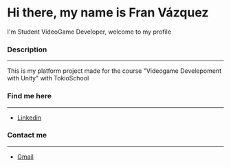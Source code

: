 # Hi there, my name is Fran Vázquez 
I'm Student VideoGame Developer, welcome to my profile

### Description
---
This is my platform project made for the course "Videogame Develepoment with Unity" with TokioSchool

### Find me here
---
- [Linkedin](https://www.linkedin.com/in/francisco-javier-v%C3%A1zquez-porras-0386a8125/)

### Contact me
---
- [Gmail](franvazquez1993@gmail.com)
